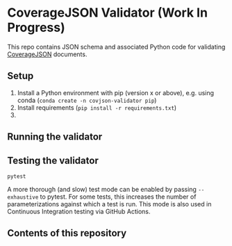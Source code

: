 # CoverageJSON Validator (Work In Progress)

This repo contains JSON schema and associated Python code for validating [CoverageJSON](https://covjson.org) documents.

## Setup
 1. Install a Python environment with pip (version x or above), e.g. using conda (`conda create -n covjson-validator pip`)
 2. Install requirements (`pip install -r requirements.txt`)
 3. 

## Running the validator


## Testing the validator
```
pytest
```

A more thorough (and slow) test mode can be enabled by passing `--exhaustive` to pytest. For some tests, this increases the number of parameterizations against which a test is run. This mode is also used in Continuous Integration testing via GitHub Actions.

## Contents of this repository